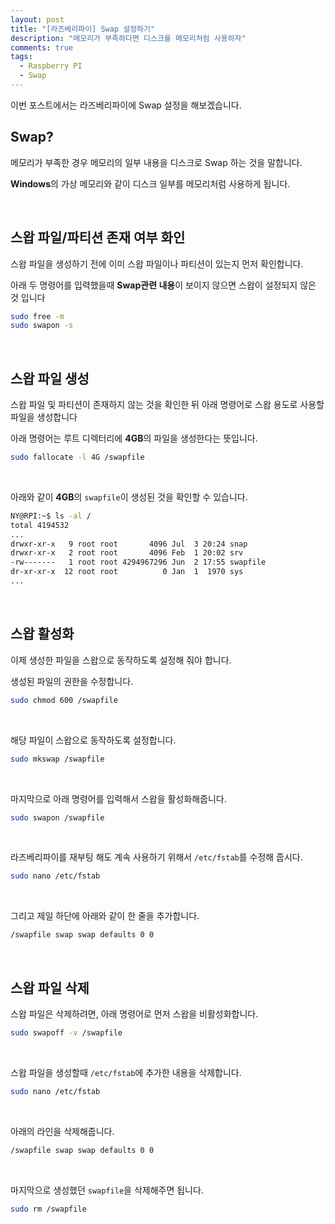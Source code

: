 ```yaml
---
layout: post
title: "[라즈베리파이] Swap 설정하기"
description: "메모리가 부족하다면 디스크를 메모리처럼 사용하자"
comments: true
tags:
  - Raspberry PI
  - Swap
---
```


이번 포스트에서는 라즈베리파이에 Swap 설정을 해보겠습니다.

## Swap?
메모리가 부족한 경우 메모리의 일부 내용을 디스크로 Swap 하는 것을 말합니다.

**Windows**의 가상 메모리와 같이 디스크 일부를 메모리처럼 사용하게 됩니다.

<br>

## 스왑 파일/파티션 존재 여부 화인

스왑 파일을 생성하기 전에 이미 스왑 파일이나 파티션이 있는지 먼저 확인합니다.

아래 두 명령어를 입력했을때 **Swap관련 내용**이 보이지 않으면 스왑이 설정되지 않은 것 입니다
```bash
sudo free -m
sudo swapon -s
```

<br>

## 스왑 파일 생성
스왑 파일 및 파티션이 존재하지 않는 것을 확인한 뒤 아래 명령어로 스왑 용도로 사용할 파일을 생성합니다

아래 명령어는 루트 디렉터리에 **4GB**의 파일을 생성한다는 뜻입니다.

```bash
sudo fallocate -l 4G /swapfile
```

<br>

아래와 같이 **4GB**의 `swapfile`이 생성된 것을 확인할 수 있습니다.

```bash
NY@RPI:~$ ls -al /
total 4194532
...
drwxr-xr-x   9 root root       4096 Jul  3 20:24 snap
drwxr-xr-x   2 root root       4096 Feb  1 20:02 srv
-rw-------   1 root root 4294967296 Jun  2 17:55 swapfile
dr-xr-xr-x  12 root root          0 Jan  1  1970 sys
...
```

<br>

## 스왑 활성화
이제 생성한 파일을 스왑으로 동작하도록 설정해 줘야 합니다.

생성된 파일의 권한을 수정합니다.
```bash
sudo chmod 600 /swapfile
```

<br>

해당 파일이 스왑으로 동작하도록 설정합니다.
```bash
sudo mkswap /swapfile
```

<br>

마지막으로 아래 명령어를 입력해서 스왑을 활성화해줍니다.
```bash
sudo swapon /swapfile
```

<br>

라즈베리파이를 재부팅 해도 계속 사용하기 위해서 `/etc/fstab`를 수정해 줍시다.
```bash
sudo nano /etc/fstab
```

<br>

그리고 제일 하단에 아래와 같이 한 줄을 추가합니다.
```bash
/swapfile swap swap defaults 0 0
```

<br>

## 스왑 파일 삭제
스왑 파일은 삭제하려면, 아래 명령어로 먼저 스왑을 비활성화합니다.
```bash
sudo swapoff -v /swapfile
```

<br>

스왑 파일을 생성할때 `/etc/fstab`에 추가한 내용을 삭제합니다.
```bash
sudo nano /etc/fstab
```

<br>

아래의 라인을 삭제해줍니다.
```bash
/swapfile swap swap defaults 0 0
```

<br>

마지막으로 생성했던 `swapfile`을 삭제해주면 됩니다.
```bash
sudo rm /swapfile
```


